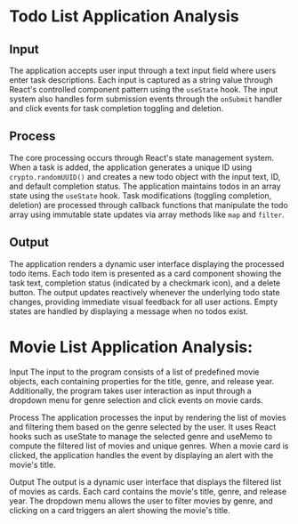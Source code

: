 # Todo List Application Analysis

## Input
The application accepts user input through a text input field where users enter task descriptions. Each input is captured as a string value through React's controlled component pattern using the `useState` hook. The input system also handles form submission events through the `onSubmit` handler and click events for task completion toggling and deletion.

## Process
The core processing occurs through React's state management system. When a task is added, the application generates a unique ID using `crypto.randomUUID()` and creates a new todo object with the input text, ID, and default completion status. The application maintains todos in an array state using the `useState` hook. Task modifications (toggling completion, deletion) are processed through callback functions that manipulate the todo array using immutable state updates via array methods like `map` and `filter`.

## Output
The application renders a dynamic user interface displaying the processed todo items. Each todo item is presented as a card component showing the task text, completion status (indicated by a checkmark icon), and a delete button. The output updates reactively whenever the underlying todo state changes, providing immediate visual feedback for all user actions. Empty states are handled by displaying a message when no todos exist.


# Movie List Application Analysis: 


Input
The input to the program consists of a list of predefined movie objects, each containing properties for the title, genre, and release year. Additionally, the program takes user interaction as input through a dropdown menu for genre selection and click events on movie cards.

Process
The application processes the input by rendering the list of movies and filtering them based on the genre selected by the user. It uses React hooks such as useState to manage the selected genre and useMemo to compute the filtered list of movies and unique genres. When a movie card is clicked, the application handles the event by displaying an alert with the movie's title.

Output
The output is a dynamic user interface that displays the filtered list of movies as cards. Each card contains the movie's title, genre, and release year. The dropdown menu allows the user to filter movies by genre, and clicking on a card triggers an alert showing the movie's title.
